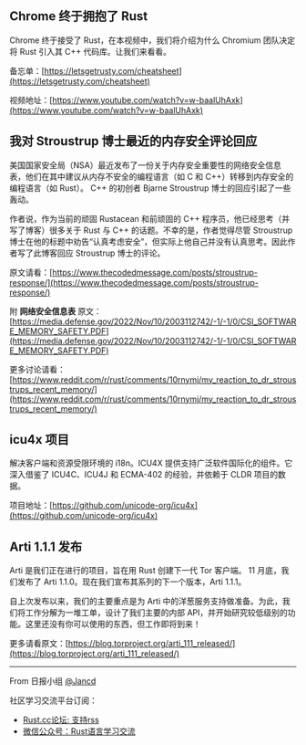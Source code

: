 ## Chrome 终于拥抱了 Rust

Chrome 终于接受了 Rust，在本视频中，我们将介绍为什么 Chromium 团队决定将 Rust 引入其 C++ 代码库。让我们来看看。

备忘单：[https://letsgetrusty.com/cheatsheet](https://letsgetrusty.com/cheatsheet)

视频地址：[https://www.youtube.com/watch?v=w-baalUhAxk](https://www.youtube.com/watch?v=w-baalUhAxk)


## 我对 Stroustrup 博士最近的内存安全评论回应

美国国家安全局（NSA）最近发布了一份关于内存安全重要性的网络安全信息表，他们在其中建议从内存不安全的编程语言（如 C 和 C++）转移到内存安全的编程语言（如 Rust）。 C++ 的初创者 Bjarne Stroustrup 博士的回应引起了一些轰动。

作者说，作为当前的顽固 Rustacean 和前顽固的 C++ 程序员，他已经思考（并写了博客）很多关于 Rust 与 C++ 的话题。不幸的是，作者觉得尽管 Stroustrup 博士在他的标题中劝告“认真考虑安全”，但实际上他自己并没有认真思考。因此作者写了此博客回应 Stroustrup 博士的评论。

原文请看：[https://www.thecodedmessage.com/posts/stroustrup-response/](https://www.thecodedmessage.com/posts/stroustrup-response/)

附 **网络安全信息表** 原文：[https://media.defense.gov/2022/Nov/10/2003112742/-1/-1/0/CSI_SOFTWARE_MEMORY_SAFETY.PDF](https://media.defense.gov/2022/Nov/10/2003112742/-1/-1/0/CSI_SOFTWARE_MEMORY_SAFETY.PDF)


更多讨论请看：[https://www.reddit.com/r/rust/comments/10rnymj/my_reaction_to_dr_stroustrups_recent_memory/](https://www.reddit.com/r/rust/comments/10rnymj/my_reaction_to_dr_stroustrups_recent_memory/)

## icu4x 项目

解决客户端和资源受限环境的 i18n。ICU4X 提供支持广泛软件国际化的组件。它深入借鉴了 ICU4C、ICU4J 和 ECMA-402 的经验，并依赖于 CLDR 项目的数据。

项目地址：[https://github.com/unicode-org/icu4x](https://github.com/unicode-org/icu4x)

## Arti 1.1.1 发布

Arti 是我们正在进行的项目，旨在用 Rust 创建下一代 Tor 客户端。 11 月底，我们发布了 Arti 1.1.0。现在我们宣布其系列的下一个版本，Arti 1.1.1。

自上次发布以来，我们的主要重点是为 Arti 中的洋葱服务支持做准备。为此，我们将工作分解为一堆工单，设计了我们主要的内部 API，并开始研究较低级别的功能。这里还没有你可以使用的东西，但工作即将到来！

更多请看原文：[https://blog.torproject.org/arti_111_released/](https://blog.torproject.org/arti_111_released/)

---

From 日报小组 [@Jancd](https://github.com/Jancd)

社区学习交流平台订阅：
- [Rust.cc论坛: 支持rss](https://rustcc.cn/)
- [微信公众号：Rust语言学习交流](https://rustcc.cn/article?id=ed7c9379-d681-47cb-9532-0db97d883f62)
